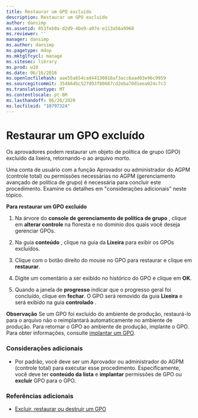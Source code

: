 ```yaml
---
title: Restaurar um GPO excluído
description: Restaurar um GPO excluído
author: dansimp
ms.assetid: 853feb0a-d2d9-4be9-a07e-e113a56a9968
ms.reviewer: ''
manager: dansimp
ms.author: dansimp
ms.pagetype: mdop
ms.mktglfcycl: manage
ms.sitesec: library
ms.prod: w10
ms.date: 06/16/2016
ms.openlocfilehash: aae55a654cad44130816af3acc6aad03e96c9959
ms.sourcegitcommit: 354664bc527d93f80687cd2eba70d1eea024c7c3
ms.translationtype: MT
ms.contentlocale: pt-BR
ms.lasthandoff: 06/26/2020
ms.locfileid: "10797324"
---
```

# Restaurar um GPO excluído


Os aprovadores podem restaurar um objeto de política de grupo (GPO) excluído da lixeira, retornando-o ao arquivo morto.

Uma conta de usuário com a função Aprovador ou administrador do AGPM (controle total) ou permissões necessárias no AGPM (gerenciamento avançado de política de grupo) é necessária para concluir este procedimento. Examine os detalhes em "considerações adicionais" neste tópico.

**Para restaurar um GPO excluído**

1.  Na árvore do **console de gerenciamento de política de grupo** , clique em **alterar controle** na floresta e no domínio dos quais você deseja gerenciar GPOs.

2.  Na guia **conteúdo** , clique na guia da **Lixeira** para exibir os GPOs excluídos.

3.  Clique com o botão direito do mouse no GPO para restaurar e clique em **restaurar**.

4.  Digite um comentário a ser exibido no histórico do GPO e clique em **OK**.

5.  Quando a janela de **progresso** indicar que o progresso geral foi concluído, clique em **fechar**. O GPO será removido da guia **Lixeira** e será exibido na guia **controlado** .

**Observação**  Se um GPO foi excluído do ambiente de produção, restaurá-lo para o arquivo não o reimplantará automaticamente no ambiente de produção. Para retornar o GPO ao ambiente de produção, implante o GPO. Para obter informações, consulte [implantar um GPO](deploy-a-gpo-agpm30ops.md).

 

### Considerações adicionais

-   Por padrão, você deve ser um Aprovador ou administrador do AGPM (controle total) para executar esse procedimento. Especificamente, você deve ter **conteúdo da lista** e **implantar** permissões de GPO ou **excluir** GPO para o GPO.

### Referências adicionais

-   [Excluir, restaurar ou destruir um GPO](deleting-restoring-or-destroying-a-gpo-agpm30ops.md)

 

 





